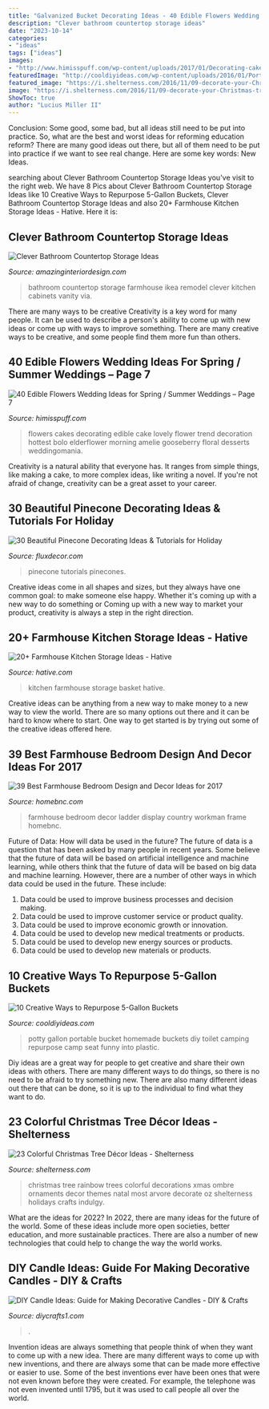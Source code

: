 ```yaml
---
title: "Galvanized Bucket Decorating Ideas - 40 Edible Flowers Wedding Ideas For Spring / Summer Weddings – Page 7"
description: "Clever bathroom countertop storage ideas"
date: "2023-10-14"
categories:
- "ideas"
tags: ["ideas"]
images:
- "http://www.himisspuff.com/wp-content/uploads/2017/01/Decorating-cakes-with-real-flowers.jpg"
featuredImage: "http://cooldiyideas.com/wp-content/uploads/2016/01/Portable-Potty.jpg"
featured_image: "https://i.shelterness.com/2016/11/09-decorate-your-Christmas-tree-with-rainbow-ornaments-and-surprise-your-guests.jpg"
image: "https://i.shelterness.com/2016/11/09-decorate-your-Christmas-tree-with-rainbow-ornaments-and-surprise-your-guests.jpg"
ShowToc: true
author: "Lucius Miller II"
---
```



Conclusion: Some good, some bad, but all ideas still need to be put into practice.
So, what are the best and worst ideas for reforming education reform? There are many good ideas out there, but all of them need to be put into practice if we want to see real change. Here are some key words: New Ideas.

	

		
searching about Clever Bathroom Countertop Storage Ideas you've visit to the right web. We have 8 Pics about Clever Bathroom Countertop Storage Ideas like 10 Creative Ways to Repurpose 5-Gallon Buckets, Clever Bathroom Countertop Storage Ideas and also 20+ Farmhouse Kitchen Storage Ideas - Hative. Here it is:
		
    
## Clever Bathroom Countertop Storage Ideas

<img loading=lazy src="http://www.amazinginteriordesign.com/wp-content/uploads/2019/01/6-14.jpg" onerror="this.onerror=null;this.src='https://tse4.mm.bing.net/th?id=OIP.auVJBa-CBBbzhZh7kz5jcgHaJ3&amp;pid=15.1';" alt="Clever Bathroom Countertop Storage Ideas">

_Source: amazinginteriordesign.com_

>bathroom countertop storage farmhouse ikea remodel clever kitchen cabinets vanity via. 

	

There are many ways to be creative
Creativity is a key word for many people. It can be used to describe a person's ability to come up with new ideas or come up with ways to improve something. There are many creative ways to be creative, and some people find them more fun than others.

    
## 40 Edible Flowers Wedding Ideas For Spring / Summer Weddings – Page 7

<img loading=lazy src="http://www.himisspuff.com/wp-content/uploads/2017/01/Decorating-cakes-with-real-flowers.jpg" onerror="this.onerror=null;this.src='https://tse4.mm.bing.net/th?id=OIP.3naS9u4XMWydX2c7LAlY4gHaLG&amp;pid=15.1';" alt="40 Edible Flowers Wedding Ideas for Spring / Summer Weddings – Page 7">

_Source: himisspuff.com_

>flowers cakes decorating edible cake lovely flower trend decoration hottest bolo elderflower morning amelie gooseberry floral desserts weddingomania. 

	

Creativity is a natural ability that everyone has. It ranges from simple things, like making a cake, to more complex ideas, like writing a novel. If you're not afraid of change, creativity can be a great asset to your career.

    
## 30 Beautiful Pinecone Decorating Ideas &amp; Tutorials For Holiday

<img loading=lazy src="https://fluxdecor.com/wp-content/uploads/2016/11/pine-cone-ideas/35-pine-cone-ideas.jpg" onerror="this.onerror=null;this.src='https://tse2.mm.bing.net/th?id=OIP.6OULMqtKXkHHmfU4roNuiAHaLI&amp;pid=15.1';" alt="30 Beautiful Pinecone Decorating Ideas &amp; Tutorials for Holiday">

_Source: fluxdecor.com_

>pinecone tutorials pinecones. 

	

Creative ideas come in all shapes and sizes, but they always have one common goal: to make someone else happy. Whether it's coming up with a new way to do something or Coming up with a new way to market your product, creativity is always a step in the right direction.

    
## 20+ Farmhouse Kitchen Storage Ideas - Hative

<img loading=lazy src="http://hative.com/wp-content/uploads/2017/04/farmhouse-kitchen-storage/9-farmhouse-kitchen-storage.jpg" onerror="this.onerror=null;this.src='https://tse1.mm.bing.net/th?id=OIP.3NL4OhjVQ4OJAGOvM0hfCQHaJ4&amp;pid=15.1';" alt="20+ Farmhouse Kitchen Storage Ideas - Hative">

_Source: hative.com_

>kitchen farmhouse storage basket hative. 

	

Creative ideas can be anything from a new way to make money to a new way to view the world. There are so many options out there and it can be hard to know where to start. One way to get started is by trying out some of the creative ideas offered here.

    
## 39 Best Farmhouse Bedroom Design And Decor Ideas For 2017

<img loading=lazy src="https://cdn.homebnc.com/homeimg/2017/06/09-farmhouse-bedroom-design-decor-ideas-homebnc.jpg" onerror="this.onerror=null;this.src='https://tse1.mm.bing.net/th?id=OIP.64jKnKOmF6XPI4RvpDacjQHaLH&amp;pid=15.1';" alt="39 Best Farmhouse Bedroom Design and Decor Ideas for 2017">

_Source: homebnc.com_

>farmhouse bedroom decor ladder display country workman frame homebnc. 

	

Future of Data: How will data be used in the future?
The future of data is a question that has been asked by many people in recent years. Some believe that the future of data will be based on artificial intelligence and machine learning, while others think that the future of data will be based on big data and machine learning. However, there are a number of other ways in which data could be used in the future. These include:
1. Data could be used to improve business processes and decision making.
2. Data could be used to improve customer service or product quality.
3. Data could be used to improve economic growth or innovation.
4. Data could be used to develop new medical treatments or products.
5. Data could be used to develop new energy sources or products.
6. Data could be used to develop new materials or products.

    
## 10 Creative Ways To Repurpose 5-Gallon Buckets

<img loading=lazy src="http://cooldiyideas.com/wp-content/uploads/2016/01/Portable-Potty.jpg" onerror="this.onerror=null;this.src='https://tse4.mm.bing.net/th?id=OIP.EXvHx4J9Q10nxrg7R3MBvQHaFj&amp;pid=15.1';" alt="10 Creative Ways to Repurpose 5-Gallon Buckets">

_Source: cooldiyideas.com_

>potty gallon portable bucket homemade buckets diy toilet camping repurpose camp seat funny into plastic. 

	

Diy ideas are a great way for people to get creative and share their own ideas with others. There are many different ways to do things, so there is no need to be afraid to try something new. There are also many different ideas out there that can be done, so it is up to the individual to find what they want to do.

    
## 23 Colorful Christmas Tree Décor Ideas - Shelterness

<img loading=lazy src="https://i.shelterness.com/2016/11/09-decorate-your-Christmas-tree-with-rainbow-ornaments-and-surprise-your-guests.jpg" onerror="this.onerror=null;this.src='https://tse4.mm.bing.net/th?id=OIP.951dB0n63mdVpvWENbyczQHaJ4&amp;pid=15.1';" alt="23 Colorful Christmas Tree Décor Ideas - Shelterness">

_Source: shelterness.com_

>christmas tree rainbow trees colorful decorations xmas ombre ornaments decor themes natal most arvore decorate oz shelterness holidays crafts indulgy. 

	

What are the ideas for 2022?
In 2022, there are many ideas for the future of the world. Some of these ideas include more open societies, better education, and more sustainable practices. There are also a number of new technologies that could help to change the way the world works.

    
## DIY Candle Ideas: Guide For Making Decorative Candles - DIY &amp; Crafts

<img loading=lazy src="https://www.diycrafts1.com/wp-content/uploads/2013/08/decorative-candles-1.jpg" onerror="this.onerror=null;this.src='https://tse1.mm.bing.net/th?id=OIP.0e-f9HUjAZy8x-VC8N9IvQHaJg&amp;pid=15.1';" alt="DIY Candle Ideas: Guide for Making Decorative Candles - DIY &amp; Crafts">

_Source: diycrafts1.com_

>. 

	

Invention ideas are always something that people think of when they want to come up with a new idea. There are many different ways to come up with new inventions, and there are always some that can be made more effective or easier to use. Some of the best inventions ever have been ones that were not even known before they were created. For example, the telephone was not even invented until 1795, but it was used to call people all over the world.

